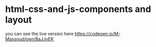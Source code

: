 # html-css-and-js-components and layout
you can see the live version here
https://codepen.io/M-Massoud/pen/BaJJvEK


